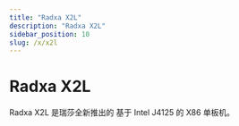```yaml
---
title: "Radxa X2L"
description: "Radxa X2L"
sidebar_position: 10
slug: /x/x2l
---
```


# Radxa X2L

Radxa X2L 是瑞莎全新推出的 基于 Intel J4125 的 X86 单板机。
